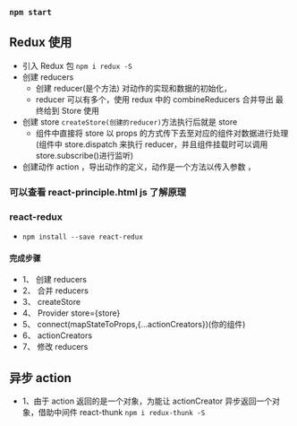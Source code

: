 ### `npm start`

## Redux 使用

- 引入 Redux 包 `npm i redux -S`
- 创建 reducers
  - 创建 reducer(是个方法) 对动作的实现和数据的初始化，
  - reducer 可以有多个，使用 redux 中的 combineReducers 合并导出
    最终给到 Store 使用
- 创建 store `createStore(创建的reducer)`方法执行后就是 store
  - 组件中直接将 store 以 props 的方式传下去至对应的组件对数据进行处理(组件中 store.dispatch 来执行 reducer，并且组件挂载时可以调用 store.subscribe()进行监听)
- 创建动作 action ，导出动作的定义，动作是一个方法以传入参数 ，

### 可以查看 react-principle.html js 了解原理

### react-redux

- `npm install --save react-redux`

#### 完成步骤

- 1、 创建 reducers
- 2、 合并 reducers
- 3、 createStore
- 4、 Provider store={store}
- 5、 connect(mapStateToProps,{...actionCreators})(你的组件)
- 6、 actionCreators
- 7、 修改 reducers

## 异步 action

- 1、由于 action 返回的是一个对象，为能让 actionCreator 异步返回一个对象，借助中间件 react-thunk `npm i redux-thunk -S`

